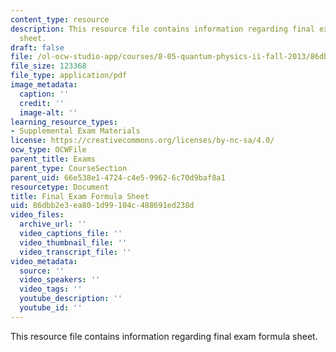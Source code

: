 ```yaml
---
content_type: resource
description: This resource file contains information regarding final exam formula
  sheet.
draft: false
file: /ol-ocw-studio-app/courses/8-05-quantum-physics-ii-fall-2013/86dbb2e3ea801d99104c488691ed238d_MIT8_05F13_exam_form_2013.pdf
file_size: 123368
file_type: application/pdf
image_metadata:
  caption: ''
  credit: ''
  image-alt: ''
learning_resource_types:
- Supplemental Exam Materials
license: https://creativecommons.org/licenses/by-nc-sa/4.0/
ocw_type: OCWFile
parent_title: Exams
parent_type: CourseSection
parent_uid: 66e538e1-4724-c4e5-9962-6c70d9baf8a1
resourcetype: Document
title: Final Exam Formula Sheet
uid: 86dbb2e3-ea80-1d99-104c-488691ed238d
video_files:
  archive_url: ''
  video_captions_file: ''
  video_thumbnail_file: ''
  video_transcript_file: ''
video_metadata:
  source: ''
  video_speakers: ''
  video_tags: ''
  youtube_description: ''
  youtube_id: ''
---
```

This resource file contains information regarding final exam formula sheet.